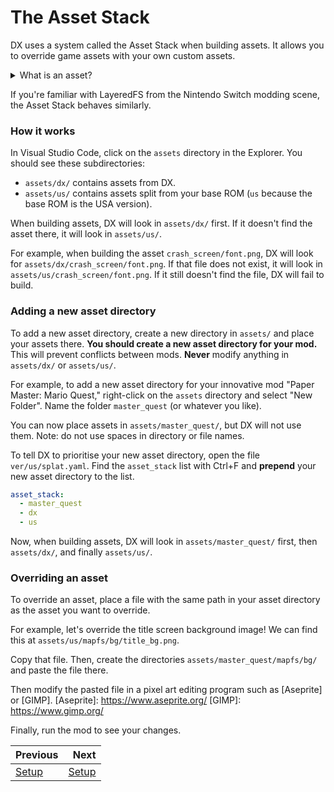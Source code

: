 # The Asset Stack

DX uses a system called the Asset Stack when building assets. It allows you to override game assets with your own custom assets.

<details>
    <summary>What is an asset?</summary>
    An asset is a file of game data, as opposed to a code file. Examples of assets include textures, models, and audio files.
</details>

If you're familiar with LayeredFS from the Nintendo Switch modding scene, the Asset Stack behaves similarly.

### How it works

In Visual Studio Code, click on the `assets` directory in the Explorer. You should see these subdirectories:

- `assets/dx/` contains assets from DX.
- `assets/us/` contains assets split from your base ROM (`us` because the base ROM is the USA version).

When building assets, DX will look in `assets/dx/` first. If it doesn't find the asset there, it will look in `assets/us/`.

For example, when building the asset `crash_screen/font.png`, DX will look for `assets/dx/crash_screen/font.png`. If that file does not exist, it will look in `assets/us/crash_screen/font.png`. If it still doesn't find the file, DX will fail to build.

### Adding a new asset directory

To add a new asset directory, create a new directory in `assets/` and place your assets there. **You should create a new asset directory for your mod.** This will prevent conflicts between mods. **Never** modify anything in `assets/dx/` or `assets/us/`.

For example, to add a new asset directory for your innovative mod "Paper Master: Mario Quest," right-click on the `assets` directory and select "New Folder". Name the folder `master_quest` (or whatever you like).

You can now place assets in `assets/master_quest/`, but DX will not use them. Note: do not use spaces in directory or file names.

To tell DX to prioritise your new asset directory, open the file `ver/us/splat.yaml`. Find the `asset_stack` list with Ctrl+F and **prepend** your new asset directory to the list.

```yaml
asset_stack:
  - master_quest
  - dx
  - us
```

Now, when building assets, DX will look in `assets/master_quest/` first, then `assets/dx/`, and finally `assets/us/`.

### Overriding an asset

To override an asset, place a file with the same path in your asset directory as the asset you want to override.

For example, let's override the title screen background image! We can find this at `assets/us/mapfs/bg/title_bg.png`.

Copy that file. Then, create the directories `assets/master_quest/mapfs/bg/` and paste the file there.

Then modify the pasted file in a pixel art editing program such as [Aseprite] or [GIMP].
[Aseprite]: https://www.aseprite.org/
[GIMP]: https://www.gimp.org/

Finally, run the mod to see your changes.

<div class="section_buttons">

| Previous                |                             Next |
|:------------------------|---------------------------------:|
|[Setup](manual/setup.md) |[Setup](manual/setup.md)          |

</div>
